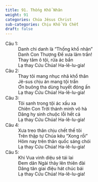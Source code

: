 ```yaml
---
title: 91. Thống Khổ Nhân
weight: 91
categories: Chúa Jêsus Christ
sub-categories: Chịu Khổ Và Chết
draft: false
---
```

<dl><dt>Câu 1:</dt><dd data-verse="1">Danh chi danh là “Thống khổ nhân” <br/>Danh Con Thượng Đế xưa lâm trần! <br/>Thay tâm ô tội, rửa ác bẩn <br/>Lạ thay Cứu Chúa! Ha-lê-lu-gia! </dd><dt>Câu 2:</dt><dd data-verse="2">Thay tôi mang nhục nhã khổ thân <br/>Jê-sus chịu án mang tội trần <br/>Ơn buông tha dùng huyết đóng ấn <br/>Lạ thay Cứu Chúa! Ha-lê-lu-gia! </dd><dt>Câu 3:</dt><dd data-verse="3">Tôi sanh trong tội ác xấu xa <br/>Chiên Con Trời thánh minh vô hà <br/>Dâng hy sinh chuộc lỗi hết cả <br/>Lạ thay Cứu Chúa! Ha-lê-lu-gia! </dd><dt>Câu 4:</dt><dd data-verse="4">Xưa treo thân chịu chết thế tôi <br/>Trên thập tự Chúa kêu “Xong rồi” <br/>Hôm nay trên thân quốc sáng chói <br/>Lạ thay Cứu Chúa! Ha-lê-lu-gia! </dd><dt>Câu 5:</dt><dd data-verse="5"> Khi Vua vinh diệu sẽ tái lai <br/>Đem dân Ngài thảy lên thiên đài <br/>Dâng tân giai điệu hát chúc bái <br/>Lạ thay Cứu Chúa! Ha-lê-lu-gia! </dd></dl>